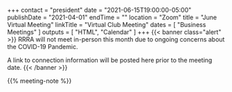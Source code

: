 +++
contact = "president"
date = "2021-06-15T19:00:00-05:00"
publishDate = "2021-04-01"
endTime = ""
location = "Zoom"
title = "June Virtual Meeting"
linkTitle = "Virtual Club Meeting"
dates = [ "Business Meetings" ]
outputs = [ "HTML", "Calendar" ]
+++
{{< banner class="alert" >}}
RRRA will not meet in-person this month due to ongoing concerns
about the COVID-19 Pandemic.

A link to connection information will be posted here prior to the meeting date.
{{< /banner >}}

{{% meeting-note %}}
